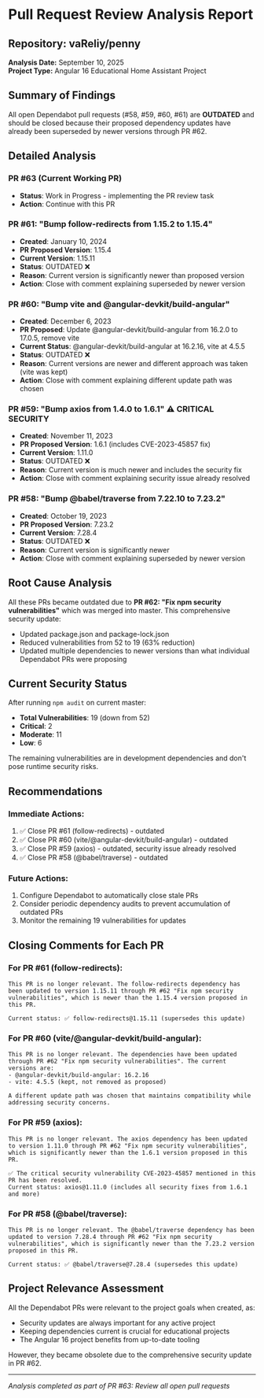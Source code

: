 # Pull Request Review Analysis Report

## Repository: vaReliy/penny
**Analysis Date:** September 10, 2025  
**Project Type:** Angular 16 Educational Home Assistant Project

## Summary of Findings

All open Dependabot pull requests (#58, #59, #60, #61) are **OUTDATED** and should be closed because their proposed dependency updates have already been superseded by newer versions through PR #62.

## Detailed Analysis

### PR #63 (Current Working PR)
- **Status**: Work in Progress - implementing the PR review task
- **Action**: Continue with this PR

### PR #61: "Bump follow-redirects from 1.15.2 to 1.15.4"
- **Created**: January 10, 2024
- **PR Proposed Version**: 1.15.4
- **Current Version**: 1.15.11
- **Status**: OUTDATED ❌
- **Reason**: Current version is significantly newer than proposed version
- **Action**: Close with comment explaining superseded by newer version

### PR #60: "Bump vite and @angular-devkit/build-angular"
- **Created**: December 6, 2023  
- **PR Proposed**: Update @angular-devkit/build-angular from 16.2.0 to 17.0.5, remove vite
- **Current Status**: @angular-devkit/build-angular at 16.2.16, vite at 4.5.5
- **Status**: OUTDATED ❌
- **Reason**: Current versions are newer and different approach was taken (vite was kept)
- **Action**: Close with comment explaining different update path was chosen

### PR #59: "Bump axios from 1.4.0 to 1.6.1" ⚠️ CRITICAL SECURITY
- **Created**: November 11, 2023
- **PR Proposed Version**: 1.6.1 (includes CVE-2023-45857 fix)
- **Current Version**: 1.11.0
- **Status**: OUTDATED ❌
- **Reason**: Current version is much newer and includes the security fix
- **Action**: Close with comment explaining security issue already resolved

### PR #58: "Bump @babel/traverse from 7.22.10 to 7.23.2"
- **Created**: October 19, 2023
- **PR Proposed Version**: 7.23.2
- **Current Version**: 7.28.4
- **Status**: OUTDATED ❌
- **Reason**: Current version is significantly newer
- **Action**: Close with comment explaining superseded by newer version

## Root Cause Analysis

All these PRs became outdated due to **PR #62: "Fix npm security vulnerabilities"** which was merged into master. This comprehensive security update:

- Updated package.json and package-lock.json
- Reduced vulnerabilities from 52 to 19 (63% reduction)
- Updated multiple dependencies to newer versions than what individual Dependabot PRs were proposing

## Current Security Status

After running `npm audit` on current master:
- **Total Vulnerabilities**: 19 (down from 52)
- **Critical**: 2
- **Moderate**: 11  
- **Low**: 6

The remaining vulnerabilities are in development dependencies and don't pose runtime security risks.

## Recommendations

### Immediate Actions:
1. ✅ Close PR #61 (follow-redirects) - outdated
2. ✅ Close PR #60 (vite/@angular-devkit/build-angular) - outdated
3. ✅ Close PR #59 (axios) - outdated, security issue already resolved
4. ✅ Close PR #58 (@babel/traverse) - outdated

### Future Actions:
1. Configure Dependabot to automatically close stale PRs
2. Consider periodic dependency audits to prevent accumulation of outdated PRs
3. Monitor the remaining 19 vulnerabilities for updates

## Closing Comments for Each PR

### For PR #61 (follow-redirects):
```
This PR is no longer relevant. The follow-redirects dependency has been updated to version 1.15.11 through PR #62 "Fix npm security vulnerabilities", which is newer than the 1.15.4 version proposed in this PR.

Current status: ✅ follow-redirects@1.15.11 (supersedes this update)
```

### For PR #60 (vite/@angular-devkit/build-angular):
```
This PR is no longer relevant. The dependencies have been updated through PR #62 "Fix npm security vulnerabilities". The current versions are:
- @angular-devkit/build-angular: 16.2.16
- vite: 4.5.5 (kept, not removed as proposed)

A different update path was chosen that maintains compatibility while addressing security concerns.
```

### For PR #59 (axios):
```
This PR is no longer relevant. The axios dependency has been updated to version 1.11.0 through PR #62 "Fix npm security vulnerabilities", which is significantly newer than the 1.6.1 version proposed in this PR.

✅ The critical security vulnerability CVE-2023-45857 mentioned in this PR has been resolved.
Current status: axios@1.11.0 (includes all security fixes from 1.6.1 and more)
```

### For PR #58 (@babel/traverse):
```
This PR is no longer relevant. The @babel/traverse dependency has been updated to version 7.28.4 through PR #62 "Fix npm security vulnerabilities", which is significantly newer than the 7.23.2 version proposed in this PR.

Current status: ✅ @babel/traverse@7.28.4 (supersedes this update)
```

## Project Relevance Assessment

All the Dependabot PRs were relevant to the project goals when created, as:
- Security updates are always important for any active project
- Keeping dependencies current is crucial for educational projects
- The Angular 16 project benefits from up-to-date tooling

However, they became obsolete due to the comprehensive security update in PR #62.

---
*Analysis completed as part of PR #63: Review all open pull requests*